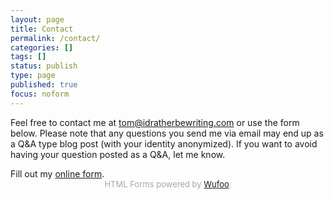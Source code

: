 ```yaml
---
layout: page
title: Contact
permalink: /contact/
categories: []
tags: []
status: publish
type: page
published: true
focus: noform
---
```


Feel free to contact me at [tom@idratherbewriting.com](mailto:tom@idratherbewriting.com) or use the form below. Please note that any questions you send me via email may end up as a Q&A type blog post (with your identity anonymized). If you want to avoid having your question posted as a Q&A, let me know.

<div style="margin-bottom:15px; padding-bottom:10px;">
<div id="wufoo-mlxbnfd14yabfn">
  Fill out my <a href="https://idratherbewriting.wufoo.com/forms/mlxbnfd14yabfn">online form</a>.
</div>
<div id="wuf-adv" style="font-family:inherit;font-size: small;color:#a7a7a7;text-align:center;display:block;">HTML Forms powered by <a href="http://www.wufoo.com">Wufoo</a>.</div>
<script type="text/javascript">var mlxbnfd14yabfn;(function(d, t) {
  var s = d.createElement(t), options = {
    'userName':'idratherbewriting',
    'formHash':'mlxbnfd14yabfn',
    'autoResize':true,
    'height':'660',
    'async':true,
    'host':'wufoo.com',
    'header':'show',
    'ssl':true};
  s.src = ('https:' == d.location.protocol ? 'https://' : 'http://') + 'www.wufoo.com/scripts/embed/form.js';
  s.onload = s.onreadystatechange = function() {
    var rs = this.readyState; if (rs) if (rs != 'complete') if (rs != 'loaded') return;
    try { mlxbnfd14yabfn = new WufooForm();mlxbnfd14yabfn.initialize(options);mlxbnfd14yabfn.display(); } catch (e) {}};
  var scr = d.getElementsByTagName(t)[0], par = scr.parentNode; par.insertBefore(s, scr);
})(document, 'script');</script>

</div>
